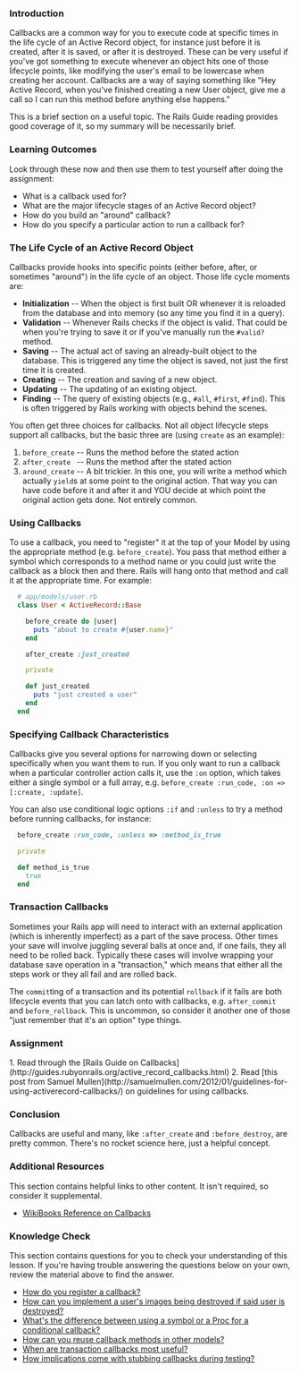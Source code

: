 ### Introduction

Callbacks are a common way for you to execute code at specific times in the life cycle of an Active Record object, for instance just before it is created, after it is saved, or after it is destroyed.  These can be very useful if you've got something to execute whenever an object hits one of those lifecycle points, like modifying the user's email to be lowercase when creating her account.  Callbacks are a way of saying something like "Hey Active Record, when you've finished creating a new User object, give me a call so I can run this method before anything else happens."

This is a brief section on a useful topic.  The Rails Guide reading provides good coverage of it, so my summary will be necessarily brief.

### Learning Outcomes
Look through these now and then use them to test yourself after doing the assignment:

* What is a callback used for?
* What are the major lifecycle stages of an Active Record object?
* How do you build an "around" callback?
* How do you specify a particular action to run a callback for?

### The Life Cycle of an Active Record Object

Callbacks provide hooks into specific points (either before, after, or sometimes "around") in the life cycle of an object.  Those life cycle moments are:

* **Initialization** -- When the object is first built OR whenever it is reloaded from the database and into memory (so any time you find it in a query).
* **Validation** -- Whenever Rails checks if the object is valid. That could be when you're trying to save it or if you've manually run the `#valid?` method.
* **Saving** -- The actual act of saving an already-built object to the database. This is triggered any time the object is saved, not just the first time it is created.
* **Creating** -- The creation and saving of a new object.
* **Updating** -- The updating of an existing object.
* **Finding** -- The query of existing objects (e.g., `#all`, `#first`, `#find`). This is often triggered by Rails working with objects behind the scenes.

You often get three choices for callbacks.  Not all object lifecycle steps support all callbacks, but the basic three are (using `create` as an example):

1. `before_create` -- Runs the method before the stated action
2. `after_create ` -- Runs the method after the stated action
3. `around_create` -- A bit trickier.  In this one, you will write a method which actually `yield`s at some point to the original action.  That way you can have code before it and after it and YOU decide at which point the original action gets done.  Not entirely common.

### Using Callbacks

To use a callback, you need to "register" it at the top of your Model by using the appropriate method (e.g. `before_create`).  You pass that method either a symbol which corresponds to a method name or you could just write the callback as a block then and there.  Rails will hang onto that method and call it at the appropriate time.  For example:

~~~ruby
  # app/models/user.rb
  class User < ActiveRecord::Base

    before_create do |user|
      puts "about to create #{user.name}"
    end

    after_create :just_created

    private

    def just_created
      puts "just created a user"
    end
  end
~~~

### Specifying Callback Characteristics

Callbacks give you several options for narrowing down or selecting specifically when you want them to run.  If you only want to run a callback when a particular controller action calls it, use the `:on` option, which takes either a single symbol or a full array, e.g. `before_create :run_code, :on => [:create, :update]`.

You can also use conditional logic options `:if` and `:unless` to try a method before running callbacks, for instance:

~~~ruby
  before_create :run_code, :unless => :method_is_true

  private

  def method_is_true
    true
  end
~~~

### Transaction Callbacks

Sometimes your Rails app will need to interact with an external application (which is inherently imperfect) as a part of the save process.  Other times your save will involve juggling several balls at once and, if one fails, they all need to be rolled back.  Typically these cases will involve wrapping your database save operation in a "transaction," which means that either all the steps work or they all fail and are rolled back.

The `commit`ting of a transaction and its potential `rollback` if it fails are both lifecycle events that you can latch onto with callbacks, e.g. `after_commit` and `before_rollback`.  This is uncommon, so consider it another one of those "just remember that it's an option" type things.

### Assignment

<div class="lesson-content__panel" markdown="1">
  1. Read through the [Rails Guide on Callbacks](http://guides.rubyonrails.org/active_record_callbacks.html)
  2. Read [this post from Samuel Mullen](http://samuelmullen.com/2012/01/guidelines-for-using-activerecord-callbacks/) on guidelines for using callbacks.
</div>

### Conclusion

Callbacks are useful and many, like `:after_create` and `:before_destroy`, are pretty common.  There's no rocket science here, just a helpful concept.

### Additional Resources
This section contains helpful links to other content. It isn't required, so consider it supplemental.

* [WikiBooks Reference on Callbacks](http://en.wikibooks.org/wiki/Ruby_on_Rails/ActiveRecord/Callbacks)

### Knowledge Check
This section contains questions for you to check your understanding of this lesson. If you're having trouble answering the questions below on your own, review the material above to find the answer.

 * <a class='knowledge-check-link' href='https://www.theodinproject.com/lessons/ruby-on-rails-active-record-callbacks#using-callbacks'>How do you register a callback?</a>
 * <a class='knowledge-check-link' href='https://guides.rubyonrails.org/active_record_callbacks.html#relational-callbacks'>How can you implement a user's images being destroyed if said user is destroyed?</a>
  * <a class='knowledge-check-link' href='https://guides.rubyonrails.org/active_record_callbacks.html#using-if-and-unless-with-a-symbol'>What's the difference between using a symbol or a Proc for a conditional callback?</a>
  * <a class='knowledge-check-link' href='https://guides.rubyonrails.org/active_record_callbacks.html#callback-classes'>How can you reuse callback methods in other models?</a>
  * <a class='knowledge-check-link' href='https://guides.rubyonrails.org/active_record_callbacks.html#transaction-callbacks'>When are transaction callbacks most useful?</a>
  * <a class='knowledge-check-link' href='https://samuelmullen.com/2012/01/guidelines-for-using-activerecord-callbacks/'>How implications come with stubbing callbacks during testing?</a>